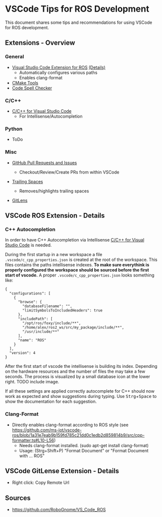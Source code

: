 # VSCode Tips for ROS Development

This document shares some tips and recommendations for using VSCode for ROS development.

## Extensions - Overview

### General
- [Visual Studio Code Extension for ROS](https://marketplace.visualstudio.com/items?itemName=ms-iot.vscode-ros) [(Details)](#vscode-ros-extension---details)
  - Automatically configures various paths
  - Enables clang-format
- [CMake Tools](https://marketplace.visualstudio.com/items?itemName=ms-vscode.cmake-tools)
- [Code Spell Checker](https://marketplace.visualstudio.com/items?itemName=streetsidesoftware.code-spell-checker)


### C/C++
- [C/C++ for Visual Studio Code](https://marketplace.visualstudio.com/items?itemName=ms-vscode.cpptools)
  - For Intellisense/Autocompletion

### Python
- ToDo

### Misc
- [GitHub Pull Requests and Issues](https://marketplace.visualstudio.com/items?itemName=GitHub.vscode-pull-request-github)
  - Checkout/Review/Create PRs from within VSCode

- [Trailing Spaces](https://marketplace.visualstudio.com/items?itemName=shardulm94.trailing-spaces)
  - Removes/highlights trailing spaces

- [GitLens](https://marketplace.visualstudio.com/items?itemName=eamodio.gitlens)

## VSCode ROS Extension - Details

### C++ Autocompletion
In order to have C++ Autocompletion via Intellisense [C/C++ for Visual Studio Code](https://marketplace.visualstudio.com/items?itemName=ms-vscode.cpptools) is needed.

During the first startup in a new workspace a file `.vscode/c_cpp_properties.json` is created at the root of the workspace. This files contains the paths intellisense indexes. **To make sure everythink is properly configured the workspace should be sourced before the first start of vscode.** A proper `.vscode/c_cpp_properties.json` looks something like:

    {
      "configurations": [
        {
          "browse": {
            "databaseFilename": "",
            "limitSymbolsToIncludedHeaders": true
          },
          "includePath": [
            "/opt/ros/foxy/include/**",
            "/home/alex/ros2_ws/src/my_package/include/**",
            "/usr/include/**"
          ],
          "name": "ROS"
        }
      ],
      "version": 4
    }

After the first start of vscode the intellisense is building its index. Depending on the hardware resources and the 
number of files the may take a few seconds. The process is visualized by a small database icon at the lower right.
TODO include image.

If all these settings are applied correctly autocomplete for C++ should now work as expected and show suggestions
during typing. Use <kbd>Strg</kbd>+<kbd>Space</kbd> to show the documentation for each suggestion.


### Clang-Format
 - Directly enables clang-format according to ROS style (see https://github.com/ms-iot/vscode-ros/blob/1a31e7eab9b159fd785c21dd0c1edb2d859814b9/src/cpp-formatter.ts#L10-L56)
   - Needs clang-format installed. (sudo apt-get install clang-format)
   - Usage: (Strg+Shift+P) "Format Document" or "Format Document with ... ROS"

## VSCode GitLense Extension - Details
- Right click: Copy Remote Url

## Sources
- https://github.com/RoboGnome/VS_Code_ROS
